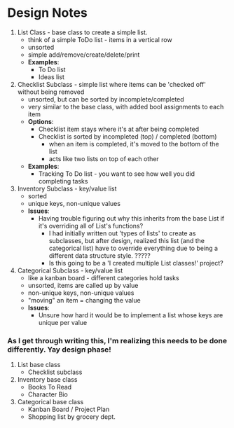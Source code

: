# Design Notes
1. List Class - base class to create a simple list.
   - think of a simple ToDo list - items in a vertical row
   - unsorted
   - simple add/remove/create/delete/print
   - __Examples__:
     - To Do list
     - Ideas list
2. Checklist Subclass - simple list where items can be 'checked off' without being removed
   - unsorted, but can be sorted by incomplete/completed
   - very similar to the base class, with added bool assignments to each item
   - __Options__:
     - Checklist item stays where it's at after being completed
     - Checklist is sorted by incompleted (top) / completed (bottom)
       - when an item is completed, it's moved to the bottom of the list
       - acts like two lists on top of each other
   - __Examples__:
     - Tracking To Do list - you want to see how well you did completing tasks
3. Inventory Subclass - key/value list
   - sorted
   - unique keys, non-unique values
   - __Issues__:
     - Having trouble figuring out why this inherits from the base List if it's overriding all of List's functions?
       - I had initially written out 'types of lists' to create as subclasses, but after design, realized this list (and the categorical list) have to override everything due to being a different data structure style. ?????
       - Is this going to be a 'I created multiple List classes!' project?
4. Categorical Subclass - key/value list
   - like a kanban board - different categories hold tasks
   - unsorted, items are called up by value
   - non-unique keys, non-unique values
   - "moving" an item = changing the value
   - __Issues__:
     - Unsure how hard it would be to implement a list whose keys are unique per value

### As I get through writing this, I'm realizing this needs to be done differently. Yay design phase!
1. List base class
   - Checklist subclass
2. Inventory base class
   - Books To Read 
   - Character Bio 
3. Categorical base class 
   - Kanban Board / Project Plan
   - Shopping list by grocery dept.